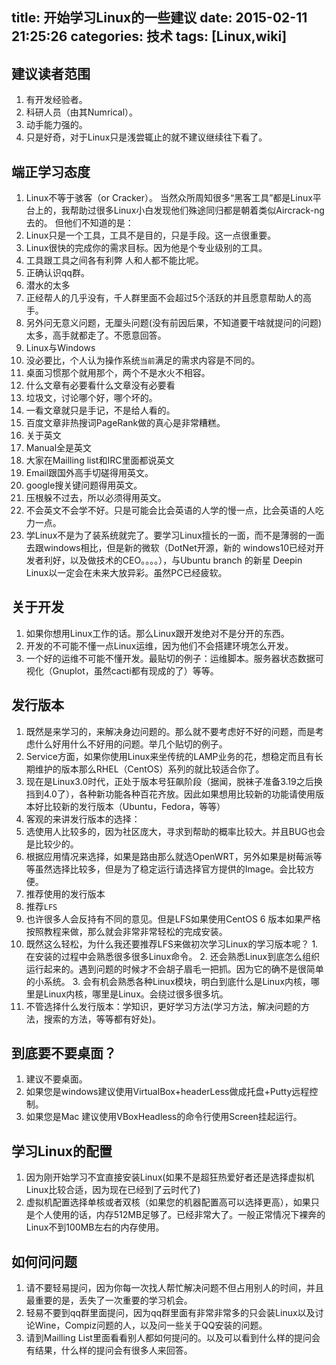 title: 开始学习Linux的一些建议
date: 2015-02-11 21:25:26
categories: 技术
tags: [Linux,wiki]
---

## 建议读者范围
1. 有开发经验者。
2. 科研人员（由其Numrical）。
3. 动手能力强的。
4. 只是好奇，对于Linux只是浅尝辄止的就不建议继续往下看了。

## 端正学习态度
1. Linux不等于骇客（or Cracker）。
  当然众所周知很多“黑客工具”都是Linux平台上的，我帮助过很多Linux小白发现他们殊途同归都是朝着类似Aircrack-ng去的。
  但他们不知道的是：
2. Linux只是一个工具，工具不是目的，只是手段。这一点很重要。
  1. Linux很快的完成你的需求目标。因为他是个专业级别的工具。
  2. 工具跟工具之间各有利弊 人和人都不能比呢。
3. 正确认识qq群。
  1. 潜水的太多
  2. 正经帮人的几乎没有，千人群里面不会超过5个活跃的并且愿意帮助人的高手。
  3. 另外问无意义问题，无厘头问题(没有前因后果，不知道要干啥就提问的问题)太多，高手就都走了。不愿意回答。
4. Linux与Windows
  1. 没必要比，个人认为操作系统`当前`满足的需求内容是不同的。
  2. 桌面习惯那个就用那个，两个不是水火不相容。
5. 什么文章有必要看什么文章没有必要看
  1. 垃圾文，讨论哪个好，哪个坏的。
  2. 一看文章就只是手记，不是给人看的。
  3. 百度文章非热搜词PageRank做的真心是非常糟糕。
6. 关于英文
  1. Manual全是英文
  2. 大家在Mailling list和IRC里面都说英文
  3. Email跟国外高手切磋得用英文。
  4. google搜关键问题得用英文。
  5. 压根躲不过去，所以必须得用英文。
  6. 不会英文不会学不好。只是可能会比会英语的人学的慢一点，比会英语的人吃力一点。
7. 学Linux不是为了装系统就完了。要学习Linux擅长的一面，而不是薄弱的一面去跟windows相比，但是新的微软（DotNet开源，新的 windows10已经对开发者利好，以及做技术的CEO。。。。），与Ubuntu branch 的新星 Deepin Linux以一定会在未来大放异彩。虽然PC已经疲软。

## 关于开发
1. 如果你想用Linux工作的话。那么Linux跟开发绝对不是分开的东西。
  1. 开发的不可能不懂一点Linux运维，因为他们不会搭建环境怎么开发。
  2. 一个好的运维不可能不懂开发。最贴切的例子：运维脚本。服务器状态数据可视化（Gnuplot，虽然cacti都有现成的了）等等。

## 发行版本
1. 既然是来学习的，来解决身边问题的。那么就不要考虑好不好的问题，而是考虑什么好用什么不好用的问题。举几个贴切的例子。
  1. Service方面，如果你使用Linux来坐传统的LAMP业务的花，想稳定而且有长期维护的版本那么RHEL（CentOS）系列的就比较适合你了。
  2. 现在是Linux3.0时代，正处于版本号狂飙阶段（据闻，脱袜子准备3.19之后换挡到4.0了），各种新功能各种百花齐放。因此如果想用比较新的功能请使用版本好比较新的发行版本（Ubuntu，Fedora，等等）
2. 客观的来讲发行版本的选择：
  1. 选使用人比较多的，因为社区庞大，寻求到帮助的概率比较大。并且BUG也会是比较少的。
  2. 根据应用情况来选择，如果是路由那么就选OpenWRT，另外如果是树莓派等等虽然选择比较多，但是为了稳定运行请选择官方提供的Image。会比较方便。
3. 推荐使用的发行版本
  1. 推荐`LFS`
  2. 也许很多人会反持有不同的意见。但是LFS如果使用CentOS 6 版本如果严格按照教程来做，那么就会非常非常轻松的完成安装。
  3. 既然这么轻松，为什么我还要推荐LFS来做初次学习Linux的学习版本呢？
    1. 在安装的过程中会熟悉很多很多Linux命令。
    2. 还会熟悉Linux到底怎么组织运行起来的。遇到问题的时候才不会胡子眉毛一把抓。因为它的确不是很简单的小系统。
    3. 会有机会熟悉各种Linux模块，明白到底什么是Linux内核，哪里是Linux内核，哪里是Linux。会绕过很多很多坑。
4. 不管选择什么发行版本：学知识，更好学习方法(学习方法，解决问题的方法，搜索的方法，等等都有好处)。


## 到底要不要桌面？
1. 建议不要桌面。
2. 如果您是windows建议使用VirtualBox+headerLess做成托盘+Putty远程控制。
3. 如果您是Mac 建议使用VBoxHeadless的命令行使用Screen挂起运行。

## 学习Linux的配置
1. 因为刚开始学习不宜直接安装Linux(如果不是超狂热爱好者还是选择虚拟机Linux比较合适，因为现在已经到了云时代了)
2. 虚拟机配置选择单核或者双核（如果您的机器配置高可以选择更高），如果只是个人使用的话，内存512MB足够了。已经非常大了。一般正常情况下裸奔的Linux不到100MB左右的内存使用。

## 如何问问题
1. 请不要轻易提问，因为你每一次找人帮忙解决问题不但占用别人的时间，并且最重要的是，丢失了一次重要的学习机会。
2. 轻易不要到qq群里面提问，因为qq群里面有非常非常多的只会装Linux以及讨论Wine，Compiz问题的人，以及问一些关于QQ安装的问题。
3. 请到Mailling List里面看看别人都如何提问的。以及可以看到什么样的提问会有结果，什么样的提问会有很多人来回答。

